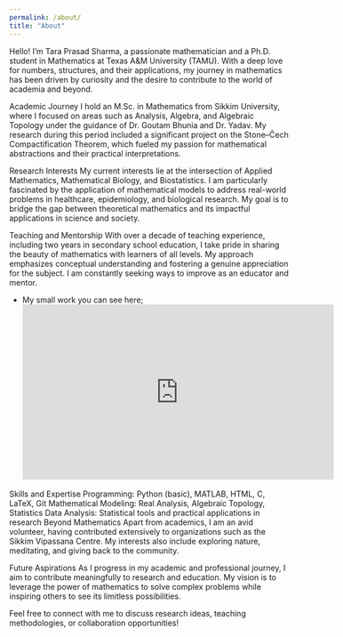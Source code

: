 ```yaml
---
permalink: /about/
title: "About"
---
```


Hello! I’m Tara Prasad Sharma, a passionate mathematician and a Ph.D. student in Mathematics at Texas A&M University (TAMU). With a deep love for numbers, structures, and their applications, my journey in mathematics has been driven by curiosity and the desire to contribute to the world of academia and beyond.

Academic Journey
I hold an M.Sc. in Mathematics from Sikkim University, where I focused on areas such as Analysis, Algebra, and Algebraic Topology under the guidance of Dr. Goutam Bhunia and Dr. Yadav. My research during this period included a significant project on the Stone–Čech Compactification Theorem, which fueled my passion for mathematical abstractions and their practical interpretations.

Research Interests
My current interests lie at the intersection of Applied Mathematics, Mathematical Biology, and Biostatistics. I am particularly fascinated by the application of mathematical models to address real-world problems in healthcare, epidemiology, and biological research. My goal is to bridge the gap between theoretical mathematics and its impactful applications in science and society.

Teaching and Mentorship
With over a decade of teaching experience, including two years in secondary school education, I take pride in sharing the beauty of mathematics with learners of all levels. My approach emphasizes conceptual understanding and fostering a genuine appreciation for the subject. I am constantly seeking ways to improve as an educator and mentor.

- My small work you can see here;
   <iframe width="560" height="315" src="https://www.youtube.com/embed/I0TzlVAZH_8?si=TBCFQ7bpU6U4pflP" title="YouTube video player" frameborder="0" allow="accelerometer; autoplay; clipboard-write; encrypted-media; gyroscope; picture-in-picture; web-share" referrerpolicy="strict-origin-when-cross-origin" allowfullscreen></iframe>

Skills and Expertise
Programming: Python (basic), MATLAB, HTML, C, LaTeX, Git
Mathematical Modeling: Real Analysis, Algebraic Topology, Statistics
Data Analysis: Statistical tools and practical applications in research
Beyond Mathematics
Apart from academics, I am an avid volunteer, having contributed extensively to organizations such as the Sikkim Vipassana Centre. My interests also include exploring nature, meditating, and giving back to the community.

Future Aspirations
As I progress in my academic and professional journey, I aim to contribute meaningfully to research and education. My vision is to leverage the power of mathematics to solve complex problems while inspiring others to see its limitless possibilities.

Feel free to connect with me to discuss research ideas, teaching methodologies, or collaboration opportunities!
